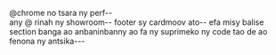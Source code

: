@chrome no tsara ny perf--   
any @ rinah ny showroom-- 
footer sy cardmoov ato--
efa misy  balise section banga ao anbaninbanny ao fa ny suprimeko ny code tao de ao fenona ny antsika---
